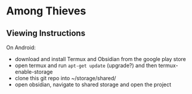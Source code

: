 # Among Thieves


## Viewing Instructions
On Android:
- download and install Termux and Obsidian from the google play store
- open termux and run `apt-get update` (upgrade?) and then termux-enable-storage
- clone this git repo into ~/storage/shared/
- open obsidian, navigate to shared storage and open the project
